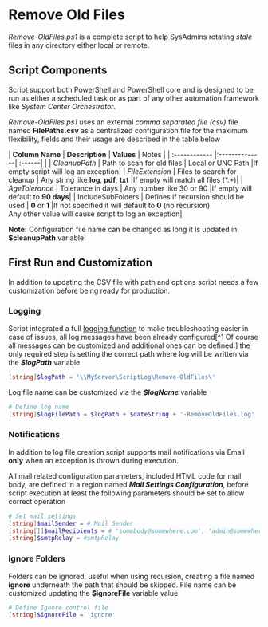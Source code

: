 # Remove Old Files

*Remove-OldFiles.ps1* is a complete script to help SysAdmins rotating *stale* files in any directory either local or remote.

## Script Components

Script support both PowerShell and PowerShell core and is designed to be run as either a scheduled task or as part of any other automation framework like *System Center Orchestrator*.

*Remove-OldFiles.ps1* uses an external *comma separated file (csv)* file named **FilePaths.csv** as a centralized configuration file for the maximum flexibility, fields and their usage are described in the table below

| **Column Name**   | **Description**   | **Values**    | Notes |
| :------------ |:--------------| :------|  |
| *CleanupPath*      | Path to scan for old files | Local or UNC Path |If empty script will log an exception|
| *FileExtension* | Files to search for cleanup | Any string like **log**, **pdf**, **txt** |If empty will match all files (\*.\*)|
| *AgeTolerance* | Tolerance in days | Any number like 30 or 90 |If empty will default to **90 days**|
| IncludeSubFolders | Defines if recursion should be used | **0** or **1** |If not specified it will default to **0** (no recursion)<br /> Any other value will cause script to log an exception|

**Note:** Configuration file name can be changed as long it is updated in **$cleanupPath** variable

## First Run and Customization

In addition to updating the CSV file with path and options script needs a few customization before being ready for production.

### Logging

Script integrated a full [logging function](https://github.com/PsCustomObject/New-LogEntry) to make troubleshooting easier in case of issues, all log messages have been already configured[^1 Of course all messages can be customized and additional ones can be defined.] the only required step is setting the correct path where log will be written via the ***$logPath*** variable

```powershell
[string]$logPath = '\\MyServer\ScriptLog\Remove-OldFiles\'
```

Log file name can be customized via the ***$logName*** variable

```powershell
# Define log name
[string]$logFilePath = $logPath + $dateString + '-RemoveOldFiles.log'
```

### Notifications

In addition to log file creation script supports mail notifications via Email **only** when an exception is thrown during execution.

All mail related configuration parameters, included HTML code for mail body, are defined in a region named ***Mail Settings Configuration***, before script execution at least the following parameters should be set to allow correct operation

```powershell
# Set mail settings
[string]$mailSender = # Mail Sender
[string[]]$mailRecipients = # 'somebody@somewhere.com', 'admin@somewhere.com'
[string]$smtpRelay = #smtpRelay
```

### Ignore Folders

Folders can be ignored, useful when using recursion, creating a file named **ignore** underneath the path that should be skipped. File name can be customized updating the **$ignoreFile** variable value

```powershell
# Define Ignore control file
[string]$ignoreFile = 'ignore'
```

